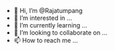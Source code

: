 - 👋 Hi, I’m @Rajatumpang
- 👀 I’m interested in ...
- 🌱 I’m currently learning ...
- 💞️ I’m looking to collaborate on ...
- 📫 How to reach me ...

<!---
Rajatumpang/Rajatumpang is a ✨ special ✨ repository because its `README.md` (this file) appears on your GitHub profile.
You can click the Preview link to take a look at your changes.
--->

